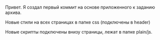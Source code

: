 Привет. Я создал первый коммит на основе приложенного к заданию архива.


Новые стили на всех страницах в папке css (подключены в header)

Новые скрипты подключены внизу страницы, лежат в папке plain/js.
